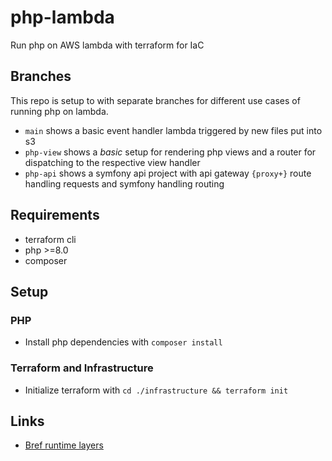 # php-lambda

Run php on AWS lambda with terraform for IaC

## Branches

This repo is setup to with separate branches for different use cases of running php on lambda.

- `main` shows a basic event handler lambda triggered by new files put into s3
- `php-view` shows a *basic* setup for rendering php views and a router for dispatching to the respective view handler
- `php-api` shows a symfony api project with api gateway `{proxy+}` route handling requests and symfony handling routing

## Requirements

- terraform cli
- php >=8.0
- composer

## Setup

### PHP

- Install php dependencies with `composer install`

### Terraform and Infrastructure

- Initialize terraform with `cd ./infrastructure && terraform init`

## Links

- [Bref runtime layers](https://runtimes.bref.sh/)
